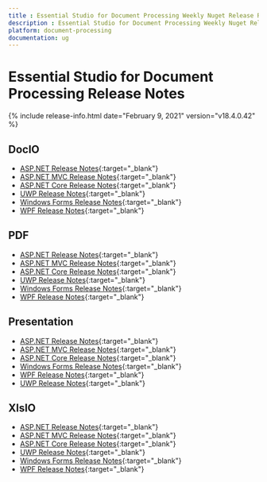 ```yaml
---
title : Essential Studio for Document Processing Weekly Nuget Release Release Notes  
description : Essential Studio for Document Processing Weekly Nuget Release Release Notes  
platform: document-processing
documentation: ug
---
```


# Essential Studio for Document Processing  Release Notes  

{% include release-info.html date="February 9, 2021" version="v18.4.0.42" %} 

## DocIO

* [ASP.NET Release Notes](/aspnet/release-notes/v18.4.0.42#docio){:target="_blank"}
* [ASP.NET MVC Release Notes](/aspnetmvc/release-notes/v18.4.0.42#docio){:target="_blank"}
* [ASP.NET Core Release Notes](/aspnet-core/release-notes/v18.4.0.42#docio){:target="_blank"}
* [UWP Release Notes](/uwp/release-notes/v18.4.0.42#docio){:target="_blank"}
* [Windows Forms Release Notes](/windowsforms/release-notes/v18.4.0.42#docio){:target="_blank"}
* [WPF Release Notes](/wpf/release-notes/v18.4.0.42#docio){:target="_blank"}


## PDF

* [ASP.NET Release Notes](/aspnet/release-notes/v18.4.0.42#pdf){:target="_blank"}
* [ASP.NET MVC Release Notes](/aspnetmvc/release-notes/v18.4.0.42#pdf){:target="_blank"}
* [ASP.NET Core Release Notes](/aspnet-core/release-notes/v18.4.0.42#pdf){:target="_blank"}
* [UWP Release Notes](/uwp/release-notes/v18.4.0.42#pdf){:target="_blank"}
* [Windows Forms Release Notes](/windowsforms/release-notes/v18.4.0.42#pdf){:target="_blank"}
* [WPF Release Notes](/wpf/release-notes/v18.4.0.42#pdf){:target="_blank"}


## Presentation

* [ASP.NET Release Notes](/aspnet/release-notes/v18.4.0.42#presentation){:target="_blank"}
* [ASP.NET MVC Release Notes](/aspnetmvc/release-notes/v18.4.0.42#presentation){:target="_blank"}
* [ASP.NET Core Release Notes](/aspnet-core/release-notes/v18.4.0.42#presentation){:target="_blank"}
* [Windows Forms Release Notes](/windowsforms/release-notes/v18.4.0.42#presentation){:target="_blank"}
* [WPF Release Notes](/wpf/release-notes/v18.4.0.42#presentation){:target="_blank"}
* [UWP Release Notes](/uwp/release-notes/v18.4.0.42#presentation){:target="_blank"}


## XlsIO

* [ASP.NET Release Notes](/aspnet/release-notes/v18.4.0.42#xlsio){:target="_blank"}
* [ASP.NET MVC Release Notes](/aspnetmvc/release-notes/v18.4.0.42#xlsio){:target="_blank"}
* [ASP.NET Core Release Notes](/aspnet-core/release-notes/v18.4.0.42#xlsio){:target="_blank"}
* [UWP Release Notes](/uwp/release-notes/v18.4.0.42#xlsio){:target="_blank"}
* [Windows Forms Release Notes](/windowsforms/release-notes/v18.4.0.42#xlsio){:target="_blank"}
* [WPF Release Notes](/wpf/release-notes/v18.4.0.42#xlsio){:target="_blank"}